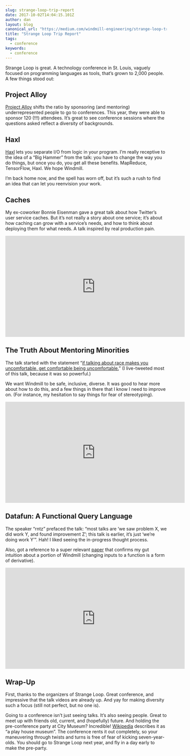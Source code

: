```yaml
---
slug: strange-loop-trip-report
date: 2017-10-02T14:04:15.101Z
author: dan
layout: blog
canonical_url: "https://medium.com/windmill-engineering/strange-loop-trip-report-96dbc1cb42e9"
title: "Strange Loop Trip Report"
tags:
  - conference
keywords:
  - conference
---
```


Strange Loop is great. A technology conference in St. Louis, vaguely focused on programming languages as tools, that’s grown to 2,000 people. A few things stood out:

## Project Alloy

[Project Alloy](https://www.projectalloy.org/) shifts the ratio by sponsoring (and mentoring) underrepresented people to go to conferences. This year, they were able to sponsor 120 (!!!) attendees. It’s great to see conference sessions where the questions asked reflect a diversity of backgrounds.

## Haxl

[Haxl](https://www.youtube.com/watch?v=sT6VJkkhy0o) lets you separate I/O from logic in your program. I’m really receptive to the idea of a “Big Hammer” from the talk: you have to change the way you do things, but once you do, you get all these benefits. MapReduce, TensorFlow, Haxl. We hope Windmill.

I’m back home now, and the spell has worn off, but it’s such a rush to find an idea that can let you reenvision your work.

## Caches

My ex-coworker Bonnie Eisenman gave a great talk about how Twitter’s user service caches. But it’s not really a story about one service; it’s about how caching can grow with a service’s needs, and how to think about deploying them for what needs. A talk inspired by real production pain.

<div class="block block--video">
<iframe width="560" height="315" src="https://www.youtube.com/embed/kxMKnx__uso" frameborder="0" allow="accelerometer; autoplay; encrypted-media; gyroscope; picture-in-picture" allowfullscreen></iframe>
</div>

## The Truth About Mentoring Minorities


The talk started with the statement “[if talking about race makes you uncomfortable, get comfortable being uncomfortable.](https://twitter.com/dbentley/status/913841647124926465)” (I live-tweeted most of this talk, because it was so powerful.)

We want Windmill to be safe, inclusive, diverse. It was good to hear more about how to do this, and a few things in there that I know I need to improve on. (For instance, my hesitation to say things for fear of stereotyping).

<div class="block block--video">
<iframe width="560" height="315" src="https://www.youtube.com/embed/sBD1SGuH2aI" frameborder="0" allow="accelerometer; autoplay; encrypted-media; gyroscope; picture-in-picture" allowfullscreen></iframe>
</div>

## Datafun: A Functional Query Language

The speaker “rntz” prefaced the talk: “most talks are ‘we saw problem X, we did work Y, and found improvement Z’; this talk is earlier, it’s just ‘we’re doing work Y’”. Hah! I liked seeing the in-progress thought process.

Also, got a reference to a super relevant [paper](https://arxiv.org/abs/1312.0658) that confirms my gut intuition about a portion of Windmill (changing inputs to a function is a form of derivative).

<div class="block block--video">
<iframe width="560" height="315" src="https://www.youtube.com/embed/gC295d3V9gE" frameborder="0" allow="accelerometer; autoplay; encrypted-media; gyroscope; picture-in-picture" allowfullscreen></iframe>
</div>

## Wrap-Up

First, thanks to the organizers of Strange Loop. Great conference, and impressive that the talk videos are already up. And yay for making diversity such a focus (still not perfect, but no one is).

Going to a conference isn’t just seeing talks. It’s also seeing people. Great to meet up with friends old, current, and (hopefully) future. And holding the pre-conference party at City Museum? Incredible! [Wikipedia](https://en.wikipedia.org/wiki/City_Museum) describes it as “a play house museum”. The conference rents it out completely, so your maneuvering through twists and turns is free of fear of kicking seven-year-olds. You should go to Strange Loop next year, and fly in a day early to make the pre-party.
